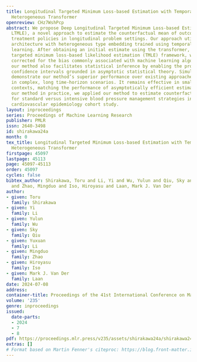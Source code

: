 ```yaml
---
title: Longitudinal Targeted Minimum Loss-based Estimation with Temporal-Difference
  Heterogeneous Transformer
openreview: CHz7WshPcp
abstract: We propose Deep Longitudinal Targeted Minimum Loss-based Estimation (Deep
  LTMLE), a novel approach to estimate the counterfactual mean of outcome under dynamic
  treatment policies in longitudinal problem settings. Our approach utilizes a transformer
  architecture with heterogeneous type embedding trained using temporal-difference
  learning. After obtaining an initial estimate using the transformer, following the
  targeted minimum loss-based likelihood estimation (TMLE) framework, we statistically
  corrected for the bias commonly associated with machine learning algorithms. Furthermore,
  our method also facilitates statistical inference by enabling the provision of 95%
  confidence intervals grounded in asymptotic statistical theory. Simulation results
  demonstrate our method’s superior performance over existing approaches, particularly
  in complex, long time-horizon scenarios. It remains effective in small-sample, short-duration
  contexts, matching the performance of asymptotically efficient estimators. To demonstrate
  our method in practice, we applied our method to estimate counterfactual mean outcomes
  for standard versus intensive blood pressure management strategies in a real-world
  cardiovascular epidemiology cohort study.
layout: inproceedings
series: Proceedings of Machine Learning Research
publisher: PMLR
issn: 2640-3498
id: shirakawa24a
month: 0
tex_title: Longitudinal Targeted Minimum Loss-based Estimation with Temporal-Difference
  Heterogeneous Transformer
firstpage: 45097
lastpage: 45113
page: 45097-45113
order: 45097
cycles: false
bibtex_author: Shirakawa, Toru and Li, Yi and Wu, Yulun and Qiu, Sky and Li, Yuxuan
  and Zhao, Mingduo and Iso, Hiroyasu and Laan, Mark J. Van Der
author:
- given: Toru
  family: Shirakawa
- given: Yi
  family: Li
- given: Yulun
  family: Wu
- given: Sky
  family: Qiu
- given: Yuxuan
  family: Li
- given: Mingduo
  family: Zhao
- given: Hiroyasu
  family: Iso
- given: Mark J. Van Der
  family: Laan
date: 2024-07-08
address:
container-title: Proceedings of the 41st International Conference on Machine Learning
volume: '235'
genre: inproceedings
issued:
  date-parts:
  - 2024
  - 7
  - 8
pdf: https://proceedings.mlr.press/v235/assets/shirakawa24a/shirakawa24a.pdf
extras: []
# Format based on Martin Fenner's citeproc: https://blog.front-matter.io/posts/citeproc-yaml-for-bibliographies/
---
```

